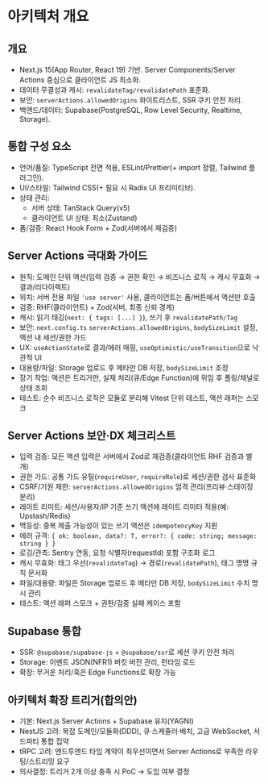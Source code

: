 # 아키텍처 개요

## 개요

- Next.js 15(App Router, React 19) 기반. Server Components/Server Actions 중심으로 클라이언트 JS 최소화.
- 데이터 무결성과 캐시: `revalidateTag/revalidatePath` 표준화.
- 보안: `serverActions.allowedOrigins` 화이트리스트, SSR 쿠키 안전 처리.
- 백엔드/데이터: Supabase(PostgreSQL, Row Level Security, Realtime, Storage).

## 통합 구성 요소

- 언어/품질: TypeScript 전면 적용, ESLint/Prettier(+ import 정렬, Tailwind 플러그인).
- UI/스타일: Tailwind CSS(+ 필요 시 Radix UI 프리미티브).
- 상태 관리:
  - 서버 상태: TanStack Query(v5)
  - 클라이언트 UI 상태: 최소(Zustand)
- 폼/검증: React Hook Form + Zod(서버에서 재검증)

## Server Actions 극대화 가이드

- 원칙: 도메인 단위 액션(입력 검증 → 권한 확인 → 비즈니스 로직 → 캐시 무효화 → 결과/리다이렉트)
- 위치: 서버 전용 파일 `'use server'` 사용, 클라이언트는 폼/버튼에서 액션만 호출
- 검증: RHF(클라이언트) + Zod(서버, 최종 신뢰 경계)
- 캐시: 읽기 태깅(`next: { tags: [...] }`), 쓰기 후 `revalidatePath/Tag`
- 보안: `next.config.ts` `serverActions.allowedOrigins`, `bodySizeLimit` 설정, 액션 내 세션/권한 가드
- UX: `useActionState`로 결과/에러 매핑, `useOptimistic/useTransition`으로 낙관적 UI
- 대용량/파일: Storage 업로드 후 메타만 DB 저장, `bodySizeLimit` 조정
- 장기 작업: 액션은 트리거만, 실제 처리(큐/Edge Function)에 위임 후 폴링/채널로 상태 조회
- 테스트: 순수 비즈니스 로직은 모듈로 분리해 Vitest 단위 테스트, 액션 래퍼는 스모크

## Server Actions 보안·DX 체크리스트

- 입력 검증: 모든 액션 입력은 서버에서 Zod로 재검증(클라이언트 RHF 검증과 별개)
- 권한 가드: 공통 가드 유틸(`requireUser`, `requireRole`)로 세션/권한 검사 표준화
- CSRF/기원 제한: `serverActions.allowedOrigins` 엄격 관리(프리뷰·스테이징 분리)
- 레이트 리미트: 세션/사용자/IP 기준 쓰기 액션에 레이트 리미터 적용(예: Upstash/Redis)
- 멱등성: 중복 제출 가능성이 있는 쓰기 액션은 `idempotencyKey` 지원
- 에러 규격: `{ ok: boolean, data?: T, error?: { code: string; message: string } }`
- 로깅/관측: Sentry 연동, 요청 식별자(requestId) 포함 구조화 로그
- 캐시 무효화: 태그 우선(`revalidateTag`) → 경로(`revalidatePath`), 태그 명명 규칙 문서화
- 파일/대용량: 파일은 Storage 업로드 후 메타만 DB 저장, `bodySizeLimit` 수치 명시 관리
- 테스트: 액션 래퍼 스모크 + 권한/검증 실패 케이스 포함

## Supabase 통합

- SSR: `@supabase/supabase-js` + `@supabase/ssr`로 세션 쿠키 안전 처리
- Storage: 이벤트 JSON(NFR1) 버킷 버전 관리, 런타임 로드
- 확장: 무거운 처리/훅은 Edge Functions로 확장 가능

## 아키텍처 확장 트리거(합의안)

- 기본: Next.js Server Actions + Supabase 유지(YAGNI)
- NestJS 고려: 복잡 도메인/모듈화(DDD), 큐·스케줄러·배치, 고급 WebSocket, 서드파티 통합 집약
- tRPC 고려: 엔드투엔드 타입 계약이 최우선이면서 Server Actions로 부족한 라우팅/스트리밍 요구
- 의사결정: 트리거 2개 이상 충족 시 PoC → 도입 여부 결정
